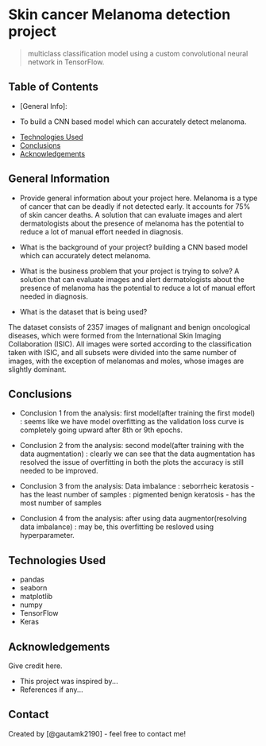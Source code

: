 # Skin cancer Melanoma detection project
> multiclass classification model using a custom convolutional neural network in TensorFlow. 


## Table of Contents
* [General Info]: 
- To build a CNN based model which can accurately detect melanoma.
* [Technologies Used](#technologies-used)
* [Conclusions](#conclusions)
* [Acknowledgements](#acknowledgements)

<!-- You can include any other section that is pertinent to your problem -->

## General Information
- Provide general information about your project here. 
Melanoma is a type of cancer that can be deadly if not detected early. It accounts for 75% of skin cancer deaths. A solution that can evaluate images and alert dermatologists about the presence of melanoma has the potential to reduce a lot of manual effort needed in diagnosis.

- What is the background of your project?
building a CNN based model which can accurately detect melanoma.

- What is the business problem that your project is trying to solve?
A solution that can evaluate images and alert dermatologists about the presence of melanoma has the potential to reduce a lot of manual effort needed in diagnosis.

- What is the dataset that is being used?

The dataset consists of 2357 images of malignant and benign oncological diseases, which were formed from the International Skin Imaging Collaboration (ISIC). All images were sorted according to the classification taken with ISIC, and all subsets were divided into the same number of images, with the exception of melanomas and moles, whose images are slightly dominant.

<!-- You don't have to answer all the questions - just the ones relevant to your project. -->

## Conclusions
- Conclusion 1 from the analysis: first model(after training the first model)
: seems like we have model overfitting as the validation loss curve is completely going upward after 8th or 9th epochs.

- Conclusion 2 from the analysis: second model(after training with the data augmentation)
: clearly we can see that the data augmentation has resolved the issue of overfitting in both the plots the accuracy is still needed to be improved. 

- Conclusion 3 from the analysis: Data imbalance
: seborrheic keratosis - has the least number of samples
: pigmented benign keratosis - has the most number of samples

- Conclusion 4 from the analysis: after using data augmentor(resolving data imbalance)
: may be, this overfitting be resloved using hyperparameter. 
<!-- You don't have to answer all the questions - just the ones relevant to your project. -->


## Technologies Used
- pandas     
- seaborn    
- matplotlib
- numpy     
- TensorFlow
- Keras

<!-- As the libraries versions keep on changing, it is recommended to mention the version of library used in this project -->

## Acknowledgements
Give credit here.
- This project was inspired by...
- References if any...


## Contact
Created by [@gautamk2190] - feel free to contact me!


<!-- Optional -->
<!-- ## License -->
<!-- This project is open source and available under the [... License](). -->

<!-- You don't have to include all sections - just the one's relevant to your project -->